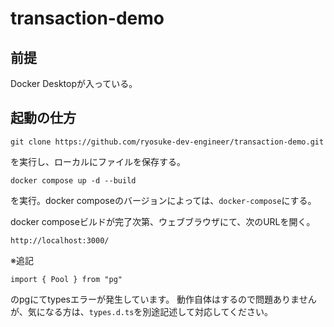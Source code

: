 # transaction-demo
## 前提
Docker Desktopが入っている。
## 起動の仕方
```
git clone https://github.com/ryosuke-dev-engineer/transaction-demo.git
```
を実行し、ローカルにファイルを保存する。

```
docker compose up -d --build
```
を実行。docker composeのバージョンによっては、`docker-compose`にする。

docker composeビルドが完了次第、ウェブブラウザにて、次のURLを開く。
```
http://localhost:3000/
```

※追記
```
import { Pool } from "pg"
```
のpgにてtypesエラーが発生しています。
動作自体はするので問題ありませんが、気になる方は、`types.d.ts`を別途記述して対応してください。